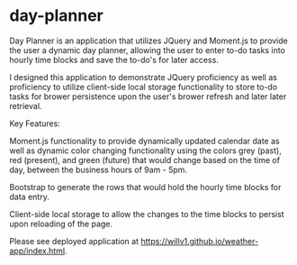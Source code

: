 # day-planner

Day Planner is an application that utilizes JQuery and Moment.js to provide the user a dynamic day planner, allowing the user to enter to-do tasks into hourly time blocks and save the to-do's for later access.

I designed this application to demonstrate JQuery proficiency as well as proficiency to utilize client-side local storage functionality to store to-do tasks for brower persistence upon the user's brower refresh and later later retrieval.

Key Features:

Moment.js functionality to provide dynamically updated calendar date as well as dynamic color changing functionality using the colors grey (past), red (present), and green (future) that would change based on the time of day, between the business hours of 9am - 5pm.  

Bootstrap to generate the rows that would hold the hourly time blocks for data entry.

Client-side local storage to allow the changes to the time blocks to persist upon reloading of the page.

Please see deployed application at https://willv1.github.io/weather-app/index.html.
